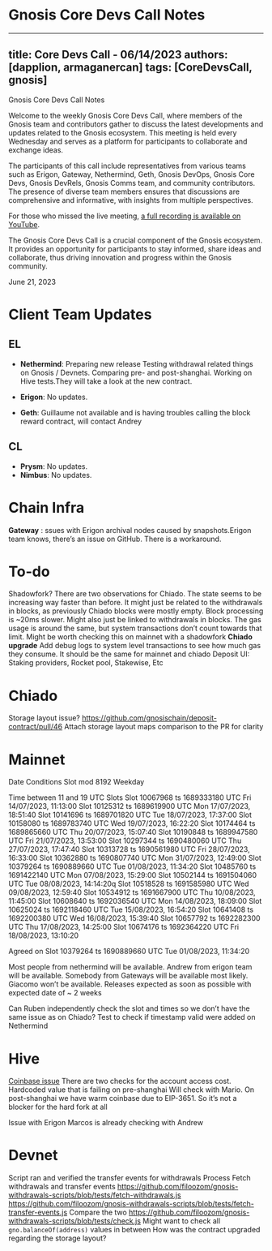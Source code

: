 # Gnosis Core Devs Call Notes

---
title: Core Devs Call - 06/14/2023
authors: [dapplion, armaganercan]
tags: [CoreDevsCall, gnosis]
---

Gnosis Core Devs Call Notes

Welcome to the weekly Gnosis Core Devs Call, where members of the Gnosis team and contributors gather to discuss the latest developments and updates related to the Gnosis ecosystem. This meeting is held every Wednesday and serves as a platform for participants to collaborate and exchange ideas.

The participants of this call include representatives from various teams such as Erigon, Gateway, Nethermind, Geth, Gnosis DevOps, Gnosis Core Devs, Gnosis DevRels, Gnosis Comms team, and community contributors. The presence of diverse team members ensures that discussions are comprehensive and informative, with insights from multiple perspectives.

For those who missed the live meeting, [a full recording is available on YouTube](https://youtu.be/DjkAugZ-ONY). 

The Gnosis Core Devs Call is a crucial component of the Gnosis ecosystem. It provides an opportunity for participants to stay informed, share ideas and collaborate, thus driving innovation and progress within the Gnosis community.

June 21, 2023

# Client Team Updates
## EL

* **Nethermind**: Preparing new release Testing withdrawal related things on Gnosis / Devnets. Comparing pre- and post-shanghai. Working on Hive tests.They will take a look at the new contract.

* **Erigon**: No updates.
* **Geth**: Guillaume not available and is having troubles calling the block reward contract, will contact Andrey


## CL

* **Prysm**: No updates.
* **Nimbus**: No updates.

# Chain Infra
**Gateway** : ssues with Erigon archival nodes caused by snapshots.Erigon team knows, there’s an issue on GitHub. There is a workaround.

# To-do

Shadowfork?
There are two observations for Chiado. The state seems to be increasing way faster than before. It might just be related to the withdrawals in blocks, as previously Chiado blocks were mostly empty. Block processing is ~20ms slower. Might also just be linked to withdrawals in blocks. The gas usage is around the same, but system transactions don’t count towards that limit. Might be worth checking this on mainnet with a shadowfork
**Chiado upgrade**
Add debug logs to system level transactions to see how much gas they consume. It should be the same for mainnet and chiado
Deposit UI: Staking providers, Rocket pool, Stakewise, Etc

# Chiado

Storage layout issue?
https://github.com/gnosischain/deposit-contract/pull/46
Attach storage layout maps comparison to the PR for clarity

# Mainnet

Date
Conditions
Slot mod 8192
Weekday

Time between 11 and 19 UTC
Slots
Slot 10067968 ts 1689333180 UTC Fri 14/07/2023, 11:13:00
Slot 10125312 ts 1689619900 UTC Mon 17/07/2023, 18:51:40
Slot 10141696 ts 1689701820 UTC Tue 18/07/2023, 17:37:00
Slot 10158080 ts 1689783740 UTC Wed 19/07/2023, 16:22:20
Slot 10174464 ts 1689865660 UTC Thu 20/07/2023, 15:07:40
Slot 10190848 ts 1689947580 UTC Fri 21/07/2023, 13:53:00
Slot 10297344 ts 1690480060 UTC Thu 27/07/2023, 17:47:40
Slot 10313728 ts 1690561980 UTC Fri 28/07/2023, 16:33:00
Slot 10362880 ts 1690807740 UTC Mon 31/07/2023, 12:49:00
Slot 10379264 ts 1690889660 UTC Tue 01/08/2023, 11:34:20
Slot 10485760 ts 1691422140 UTC Mon 07/08/2023, 15:29:00
Slot 10502144 ts 1691504060 UTC Tue 08/08/2023, 14:14:20q
Slot 10518528 ts 1691585980 UTC Wed 09/08/2023, 12:59:40
Slot 10534912 ts 1691667900 UTC Thu 10/08/2023, 11:45:00
Slot 10608640 ts 1692036540 UTC Mon 14/08/2023, 18:09:00
Slot 10625024 ts 1692118460 UTC Tue 15/08/2023, 16:54:20
Slot 10641408 ts 1692200380 UTC Wed 16/08/2023, 15:39:40
Slot 10657792 ts 1692282300 UTC Thu 17/08/2023, 14:25:00
Slot 10674176 ts 1692364220 UTC Fri 18/08/2023, 13:10:20

Agreed on Slot 10379264 ts 1690889660 UTC Tue 01/08/2023, 11:34:20

Most people from nethermind will be available. Andrew from erigon team will be available. Somebody from Gateways will be available most likely. Giacomo won’t be available. Releases expected as soon as possible with expected date of ~ 2 weeks

Can Ruben independently check the slot and times so we don’t have the same issue as on Chiado? Test to check if timestamp valid were added on Nethermind


# Hive 

[Coinbase issue](https://eips.ethereum.org/EIPS/eip-3651)
There are two checks for the account access cost. Hardcoded value that is failing on pre-shanghai
Will check with Mario. On post-shanghai we have warm coinbase due to EIP-3651. So it’s not a blocker for the hard fork at all

Issue with Erigon
Marcos is already checking with Andrew

# Devnet

Script ran and verified the transfer events for withdrawals
Process
Fetch withdrawals and transfer events
https://github.com/filoozom/gnosis-withdrawals-scripts/blob/tests/fetch-withdrawals.js
https://github.com/filoozom/gnosis-withdrawals-scripts/blob/tests/fetch-transfer-events.js
Compare the two
https://github.com/filoozom/gnosis-withdrawals-scripts/blob/tests/check.js
Might want to check all `gno.balanceOf(address)` values in between
How was the contract upgraded regarding the storage layout?














